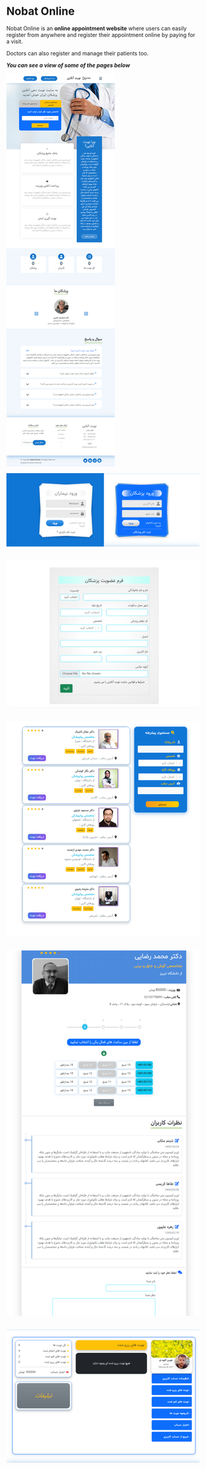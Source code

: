 # Nobat Online

Nobat Online is an **online appointment website** where users can easily register from anywhere and register their appointment online by paying for a visit.

Doctors can also register and manage their patients too.

***You can see a view of some of the pages below***

![ScreenShot from this project](/src/images/1.png) &nbsp; 

![ScreenShot from this project](/src/images/2.png) &nbsp; 

![ScreenShot from this project](/src/images/3.png) &nbsp; 

![ScreenShot from this project](/src/images/4.png) &nbsp; 

![ScreenShot from this project](/src/images/5.1.png) &nbsp; 

![ScreenShot from this project](/src/images/6.1.png) &nbsp; 

